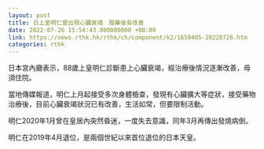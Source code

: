 ```yaml
---
layout: post
title: 日上皇明仁曾出現心臟衰竭　服藥後有改善
date: 2022-07-26 15:54:43.000000000 +08:00
link: https://news.rthk.hk/rthk/ch/component/k2/1659405-20220726.htm
categories: rthk
---
```


日本宮內廳表示，88歲上皇明仁診斷患上心臟衰竭，經治療後情況逐漸改善，毋須住院。

當地傳媒報道，明仁上月起接受多次身體檢查，發現有心臟擴大等症狀，接受藥物治療後，目前心臟衰竭狀況已有改善，生活如常，但要限制活動。

明仁2020年1月曾在皇居內突然昏迷，一度失去意識，同年3月再傳出發燒病倒。

明仁在2019年4月退位，是兩個世紀以來首位退位的日本天皇。
